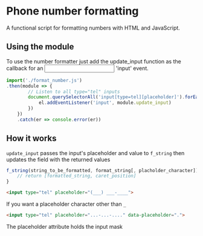 # Phone number formatting

A functional script for formatting numbers with HTML and JavaScript.

## Using the module
To use the number formatter just add the update_input function as the callback for an <input> 'input' event.
```javascript
import('./format_number.js')
.then(module => {
		// Listen to all type="tel" inputs
		document.querySelectorAll('input[type=tel][placeholder]').forEach(el => {
			el.addEventListener('input', module.update_input)
		})
	})
	.catch(er => console.error(er))
```

## How it works
`update_input` passes the input's placeholder and value to `f_string` then updates the field with the returned values
```javascript
f_string(string_to_be_formatted, format_string[, placholder_character]) {
    // return [formatted_string, caret_position]
}
```

```html
<input type="tel" placeholder="(___) ___-____">
```
If you want a placeholder character other than `_`
```html
<input type="tel" placeholder="...-...-...." data-placeholder=".">
```
The placeholder attribute holds the input mask